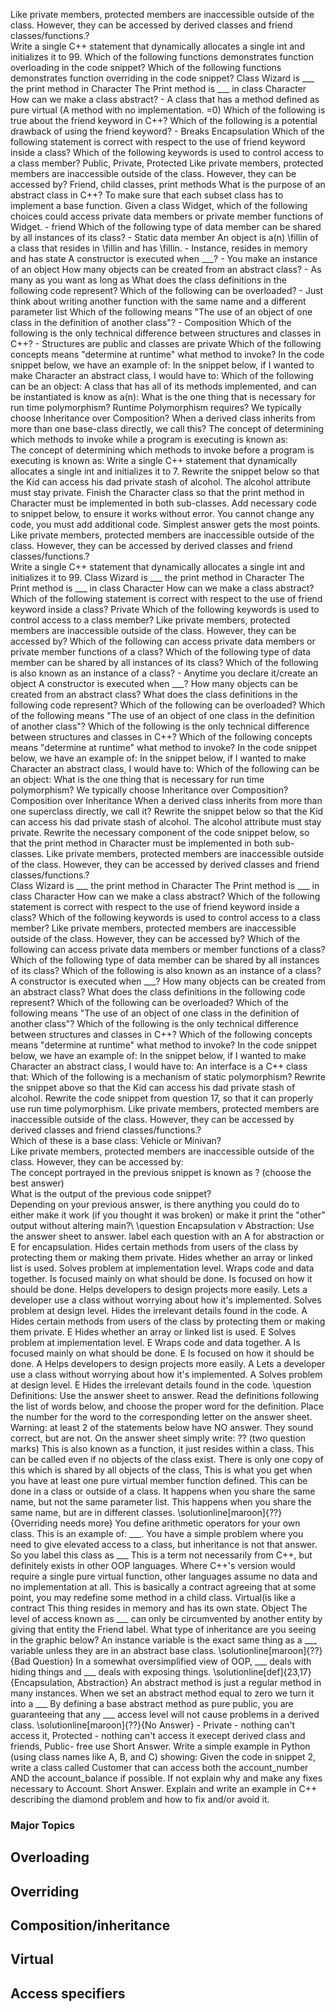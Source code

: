 Like private members, protected members are inaccessible outside of the class. However, they can be accessed by derived classes and friend classes/functions.?\
Write a single C++ statement that dynamically allocates a single int and initializes it to 99.
Which of the following functions demonstrates function overloading in the code snippet?
Which of the following functions demonstrates function overriding in the code snippet?
Class Wizard is ___ the print method in Character
The Print method is ___ in class Character
How can we make a class abstract? - A class that has a method defined as pure virtual (A method with no implementation. =0)
Which of the following is true about the friend keyword in C++?
Which of the following is a potential drawback of using the friend keyword? - Breaks Encapsulation
Which of the following statement is correct with respect to the use of friend keyword inside a class?
Which of the following keywords is used to control access to a class member? Public, Private, Protected 
Like private members, protected members are inaccessible outside of the class. However, they can be accessed by? Friend, child classes, print methods
What is the purpose of an abstract class in C++? To make sure that each subset class has to implement a base function.
Given a class Widget, which of the following choices could access private data members or private member functions of Widget. - friend
Which of the following type of data member can be shared by all instances of its class? - Static data member 
An object is a(n) \fillin of a class that resides in \fillin and has \fillin. - Instance, resides in memory and has state
A constructor is executed when ___? - You make an instance of an object
How many objects can be created from an abstract class? - As many as you want as long as 
What does the class definitions in the following code represent?
Which of the following can be overloaded? - Just think about writing another function with the same name and a different parameter list 
Which of the following means "The use of an object of one class in the definition of another class"? - Composition 
Which of the following is the only technical difference between structures and classes in C++? - Structures are public and classes are private
Which of the following concepts means "determine at runtime" what method to invoke?
In the code snippet below, we have an example of:
In the snippet below, if I wanted to make Character an abstract class, I would have to:
Which of the following can be an object:
A class that has all of its methods implemented, and can be instantiated is know as a(n):
What is the one thing that is necessary for run time polymorphism?
Runtime Polymorphism requires?
We typically choose Inheritance over Composition?
When a derived class inherits from more than one base-class directly, we call this?
The concept of determining which methods to invoke while a program is executing is known as:\
The concept of determining which methods to invoke before a program is executing is known as:
Write a single C++ statement that dynamically allocates a single int and initializes it to 7.
Rewrite the snippet below so that the Kid can access his dad private stash of alcohol. The alcohol attribute must stay private.
Finish the Character class so that the print method in Character must be implemented in both sub-classes.
Add necessary code to snippet below, to ensure it works without error. You cannot change any code, you must add additional code. Simplest answer gets the most points.
Like private members, protected members are inaccessible outside of the class. However, they can be accessed by derived classes and friend classes/functions.?\
Write a single C++ statement that dynamically allocates a single int and initializes it to 99.
Class Wizard is ___ the print method in Character
The Print method is ___ in class Character
How can we make a class abstract?
Which of the following statement is correct with respect to the use of friend keyword inside a class? Private
Which of the following keywords is used to control access to a class member? 
Like private members, protected members are inaccessible outside of the class. However, they can be accessed by?
Which of the following can access private data members or private member functions of a class?
Which of the following type of data member can be shared by all instances of its class?
Which of the following is also known as an instance of a class? - Anytime you declare it/create an object
A constructor is executed when ___?
How many objects can be created from an abstract class?
What does the class definitions in the following code represent?
Which of the following can be overloaded?
Which of the following means "The use of an object of one class in the definition of another class"?
Which of the following is the only technical difference between structures and classes in C++?
Which of the following concepts means "determine at runtime" what method to invoke?
In the code snippet below, we have an example of:
In the snippet below, if I wanted to make Character an abstract class, I would have to:
Which of the following can be an object:
What is the one thing that is necessary for run time polymorphism?
We typically choose Inheritance over Composition? Composition over Inheritance
When a derived class inherits from more than one superclass directly, we call it?
Rewrite the snippet below so that the Kid can access his dad private stash of alcohol. The alcohol attribute must stay private.
Rewrite the necessary component of the code snippet below, so that the print method in Character must be implemented in both sub-classes.
Like private members, protected members are inaccessible outside of the class. However, they can be accessed by derived classes and friend classes/functions.?\
Class Wizard is ___ the print method in Character
The Print method is ___ in class Character
How can we make a class abstract?
Which of the following statement is correct with respect to the use of friend keyword inside a class?
Which of the following keywords is used to control access to a class member?
Like private members, protected members are inaccessible outside of the class. However, they can be accessed by?
Which of the following can access private data members or member functions of a class?
Which of the following type of data member can be shared by all instances of its class?
Which of the following is also known as an instance of a class?
A constructor is executed when ___?
How many objects can be created from an abstract class?
What does the class definitions in the following code represent?
Which of the following can be overloaded?
Which of the following means "The use of an object of one class in the definition of another class"?
Which of the following is the only technical difference between structures and classes in C++?
Which of the following concepts means "determine at runtime" what method to invoke?
In the code snippet below, we have an example of:
In the snippet below, if I wanted to make Character an abstract class, I would have to:
An interface is a C++ class that:
Which of the following is a mechanism of static polymorphism?
Rewrite the snippet above so that the Kid can access his dad private stash of alcohol.
Rewrite the code snippet from question 17, so that it can properly use run time polymorphism.
Like private members, protected members are inaccessible outside of the class. However, they can be accessed by derived classes and friend classes/functions.?\
Which of these is a base class: Vehicle or Minivan?\
Like private members, protected members are inaccessible outside of the class. However, they can be accessed by:\
The concept portrayed in the previous snippet is known as 
 ? (choose the best answer)\
What is the output of the previous code snippet?\
Depending on your previous answer, is there anything you could do to either make it work (if you thought it was broken) or make it print the "other" output without altering main?\ \question Encapsulation v Abstraction: Use the answer sheet to answer. label each question with an A for abstraction or E for encapsulation.
Hides certain methods from users of the class by protecting them or making them private.
Hides whether an array or linked list is used.
Solves problem at implementation level.
Wraps code and data together.
Is focused mainly on what should be done.
Is focused on how it should be done.
Helps developers to design projects more easily.
Lets a developer use a class without worrying about how it's implemented.
Solves problem at design level.
Hides the irrelevant details found in the code.
A Hides certain methods from users of the class by protecting them or making them private.
E Hides whether an array or linked list is used.
E Solves problem at implementation level.
E Wraps code and data together.
A Is focused mainly on what should be done.
E Is focused on how it should be done.
A Helps developers to design projects more easily.
A Lets a developer use a class without worrying about how it's implemented.
A Solves problem at design level.
E Hides the irrelevant details found in the code. \question Definitions: Use the answer sheet to answer. Read the definitions following the list of words below, and choose the proper word for the definition. Place the number for the word to the corresponding letter on the answer sheet. Warning: at least 2 of the statements below have NO answer. They sound correct, but are not. On the answer sheet simply write: ?? (two question marks)
This is also known as a function, it just resides within a class.
This can be called even if no objects of the class exist.
There is only one copy of this which is shared by all objects of the class,
This is what you get when you have at least one pure virtual member function defined.
This can be done in a class or outside of a class. It happens when you share the same name, but not the same parameter list.
This happens when you share the same name, but are in different classes. \solutionline[maroon]{??} {Overriding needs more}
You define arithmetic operators for your own class. This is an example of: ___.
You have a simple problem where you need to give elevated access to a class, but inheritance is not that answer. So you label this class as ___
This is a term not necessarily from C++, but definitely exists in other OOP languages. Where C++'s version would require a single pure virtual function, other languages assume no data and no implementation at all.
This is basically a contract agreeing that at some point, you may redefine some method in a child class. Virtual(is like a contract
This thing resides in memory and has its own state. Object
The level of access known as ___ can only be circumvented by another entity by giving that entity the Friend label.
What type of inheritance are you seeing in the graphic below?
An instance variable is the exact same thing as a ___ variable unless they are in an abstract base class. \solutionline[maroon]{??}{Bad Question}
In a somewhat oversimplified view of OOP, ___ deals with hiding things and ___ deals with exposing things. \solutionline[def]{23,17}{Encapsulation, Abstraction}
An abstract method is just a regular method in many instances. When we set an abstract method equal to zero we turn it into a ___
By defining a base abstract method as pure public, you are guaranteeing that any ___ access level will not cause problems in a derived class. \solutionline[maroon]{??}{No Answer} - Private - nothing can't access it, Protected - nothing can't access it execept derived class and friends, Public- free use
Short Answer. Write a simple example in Python (using class names like A, B, and C) showing:
Given the code in snippet 2, write a class called Customer that can access both the account_number AND the account_balance if possible. If not explain why and make any fixes necessary to Account.
Short Answer. Explain and write an example in C++ describing the diamond problem and how to fix and/or avoid it.

### Major Topics
## Overloading
## Overriding 
## Composition/inheritance 
## Virtual
## Access specifiers 

